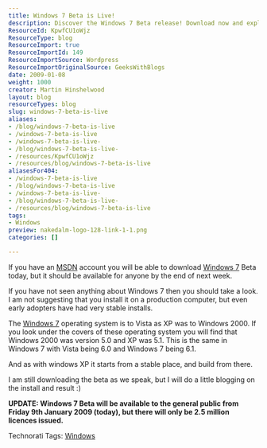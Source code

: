 ```yaml
---
title: Windows 7 Beta is Live!
description: Discover the Windows 7 Beta release! Download now and explore its stability and improvements over Vista. Limited licenses available—act fast!
ResourceId: KpwfCU1oWjz
ResourceType: blog
ResourceImport: true
ResourceImportId: 149
ResourceImportSource: Wordpress
ResourceImportOriginalSource: GeeksWithBlogs
date: 2009-01-08
weight: 1000
creator: Martin Hinshelwood
layout: blog
resourceTypes: blog
slug: windows-7-beta-is-live
aliases:
- /blog/windows-7-beta-is-live
- /windows-7-beta-is-live
- /windows-7-beta-is-live-
- /blog/windows-7-beta-is-live-
- /resources/KpwfCU1oWjz
- /resources/blog/windows-7-beta-is-live
aliasesFor404:
- /windows-7-beta-is-live
- /blog/windows-7-beta-is-live
- /windows-7-beta-is-live-
- /blog/windows-7-beta-is-live-
- /resources/blog/windows-7-beta-is-live
tags:
- Windows
preview: nakedalm-logo-128-link-1-1.png
categories: []

---
```

If you have an [MSDN](https://msdn.microsoft.com) account you will be able to download [Windows 7](http://www.microsoft.com/windows/windows-7/default.aspx) Beta today, but it should be available for anyone by the end of next week.

If you have not seen anything about Windows 7 then you should take a look. I am not suggesting that you install it on a production computer, but even early adopters have had very stable installs.

The [Windows 7](http://www.microsoft.com/windows/windows-7/default.aspx) operating system is to Vista as XP was to Windows 2000. If you look under the covers of these operating system you will find that Windows 2000 was version 5.0 and XP was 5.1. This is the same in Windows 7 with Vista being 6.0 and Windows 7 being 6.1.

And as with windows XP it starts from a stable place, and build from there.

I am still downloading the beta as we speak, but I will do a little blogging on the install and result :)

**UPDATE: Windows 7 Beta will be available to the general public from Friday 9th January 2009 (today), but there will only be 2.5 million licences issued.**

Technorati Tags: [Windows](http://technorati.com/tags/Windows)
